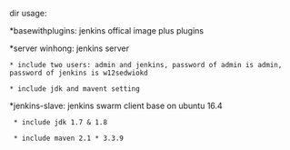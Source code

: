dir usage:

*basewithplugins: jenkins offical image plus plugins

*server winhong: jenkins server

    * include two users: admin and jenkins, password of admin is admin, password of jenkins is w12sedwiokd

    * include jdk and mavent setting 

*jenkins-slave: jenkins swarm client base on ubuntu 16.4 

     * include jdk 1.7 & 1.8

     * include maven 2.1 * 3.3.9